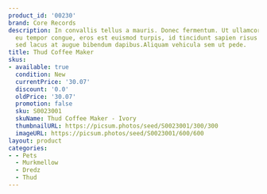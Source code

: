```yaml
---
product_id: '00230'
brand: Core Records
description: In convallis tellus a mauris. Donec fermentum. Ut ullamcorper, ligula
  eu tempor congue, eros est euismod turpis, id tincidunt sapien risus a quam. Nunc
  sed lacus at augue bibendum dapibus.Aliquam vehicula sem ut pede.
title: Thud Coffee Maker
skus:
- available: true
  condition: New
  currentPrice: '30.07'
  discount: '0.0'
  oldPrice: '30.07'
  promotion: false
  sku: S0023001
  skuName: Thud Coffee Maker - Ivory
  thumbnailURL: https://picsum.photos/seed/S0023001/300/300
  imageURL: https://picsum.photos/seed/S0023001/600/600
layout: product
categories:
- - Pets
  - Murkmellow
  - Dredz
  - Thud
---
```

